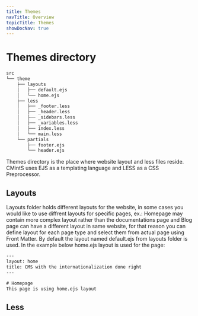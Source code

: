 ```yaml
---
title: Themes
navTitle: Overview
topicTitle: Themes
showDocNav: true
---
```


# Themes directory

```bash
src
└── theme
    ├── layouts
    │   ├── default.ejs
    │   └── home.ejs
    ├── less
    │   ├── _footer.less
    │   ├── _header.less
    │   ├── _sidebars.less
    │   ├── _variables.less
    │   ├── index.less
    │   └── main.less
    └── partials
        ├── footer.ejs
        └── header.ejs
```

Themes directory is the place where website layout and less files reside.
CMintS uses EJS as a templating language and LESS as a CSS Preprocessor.

## Layouts

Layouts folder holds different layouts for the website, in some cases you would
like to use diffrent layouts for specific pages, ex.: Homepage may contain more
complex layout rather than the documentations page and Blog page can have a
different layout in same website, for that reason you can define layout for each
page type and select them from actual page using Front Matter. By default the
layout named default.ejs from layouts folder is used. In the example below
home.ejs layout is used for the page:

```html
---
layout: home
title: CMS with the internationalization done right
---

# Homepage
This page is using home.ejs layout
```

## Less

